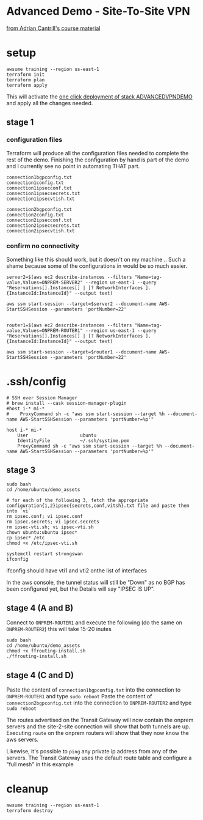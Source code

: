 # Advanced Demo - Site-To-Site VPN

[from Adrian Cantrill's course material](https://github.com/acantril/learn-cantrill-io-labs/tree/master/aws-hybrid-bgpvpn)

# setup

    awsume training --region us-east-1
    terraform init
    terraform plan
    terraform apply

This will activate the [one click deployment of stack ADVANCEDVPNDEMO](https://console.aws.amazon.com/cloudformation/home?region=us-east-1#/stacks/create/review?templateURL=https://learn-cantrill-labs.s3.amazonaws.com/aws-hybrid-bgpvpn/BGPVPNINFRA.yaml&stackName=ADVANCEDVPNDEMO) and apply all the changes needed.

## stage 1

### configuration files

Terraform will produce all the configuration files needed to complete the rest of the demo. Finishing the configuration by hand is part of the demo and I currently see no point in automating THAT part.

    connection1bgpconfig.txt
    connection1config.txt
    connection1ipsecconf.txt
    connection1ipsecsecrets.txt
    connection1ipsecvtish.txt

    connection2bgpconfig.txt
    connection2config.txt
    connection2ipsecconf.txt
    connection2ipsecsecrets.txt
    connection2ipsecvtish.txt


### confirm no connectivity

Something like this should work, but it doesn't on my machine .. Such a shame because some of the configurations in would be so much easier.


    server2=$(aws ec2 describe-instances --filters "Name=tag-value,Values=ONPREM-SERVER2" --region us-east-1 --query "Reservations[].Instances[] | [? NetworkInterfaces ].{InstanceId:InstanceId}" --output text)

    aws ssm start-session --target=$server2 --document-name AWS-StartSSHSession --parameters 'portNumber=22'


    router1=$(aws ec2 describe-instances --filters "Name=tag-value,Values=ONPREM-ROUTER1" --region us-east-1 --query "Reservations[].Instances[] | [? NetworkInterfaces ].{InstanceId:InstanceId}" --output text)

    aws ssm start-session --target=$router1 --document-name AWS-StartSSHSession --parameters 'portNumber=22'

# .ssh/config

    # SSH over Session Manager
    # brew install --cask session-manager-plugin
    #host i-* mi-*
    #    ProxyCommand sh -c "aws ssm start-session --target %h --document-name AWS-StartSSHSession --parameters 'portNumber=%p'"

    host i-* mi-*
        User                   ubuntu
        IdentityFile           ~/.ssh/systime.pem
        ProxyCommand sh -c "aws ssm start-session --target %h --document-name AWS-StartSSHSession --parameters 'portNumber=%p'"

## stage 3

    sudo bash
    cd /home/ubuntu/demo_assets

    # for each of the following 3, fetch the appropriate configuration{1,2}ipsec{secrets,conf,vitsh}.txt file and paste them into `vi`
    rm ipsec.conf; vi ipsec.conf
    rm ipsec.secrets; vi ipsec.secrets
    rm ipsec-vti.sh; vi ipsec-vti.sh
    chown ubuntu:ubuntu ipsec*
    cp ipsec* /etc
    chmod +x /etc/ipsec-vti.sh

    systemctl restart strongswan
    ifconfig

ifconfig should have vti1 and vti2 onthe list of interfaces

In the aws console, the tunnel status will still be "Down" as no BGP has been configured yet, but the Details will say "IPSEC IS UP".

## stage 4 (A and B)

Connect to `ONPREM-ROUTER1` and execute the following (do the same on `ONPREM-ROUTER2`) this will take 15-20 inutes

    sudo bash
    cd /home/ubuntu/demo_assets
    chmod +x ffrouting-install.sh
    ./ffrouting-install.sh

## stage 4 (C and D)


Paste the content of `connection1bgpconfig.txt` into the connection to `ONPREM-ROUTER1` and type `sudo reboot`
Paste the content of `connection2bgpconfig.txt` into the connection to `ONPREM-ROUTER2` and type `sudo reboot`

The routes advertised on the Transit Gateway will now contain the onprem servers and the site-2-site connection will show that both tunnels are up. Executing `route` on the onprem routers will show that they now know the aws servers.

Likewise, it's possible to `ping` any private ip address from any of the servers. The Transit Gateway uses the default route table and configure a "full mesh" in this example

# cleanup

    awsume training --region us-east-1
    terraform destroy

